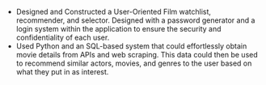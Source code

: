 - Designed and Constructed a User-Oriented Film watchlist, recommender, and selector. Designed with a password generator and a login system within the application to ensure the security and confidentiality of each user.
- Used Python and an SQL-based system that could effortlessly obtain movie details from APIs and web scraping. This data could then be used to recommend similar actors, movies, and genres to the user based on what they put in as interest.
